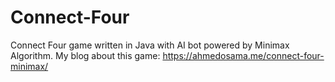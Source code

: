# Connect-Four
Connect Four game written in Java with AI bot powered by Minimax Algorithm.
My blog about this game:
https://ahmedosama.me/connect-four-minimax/
